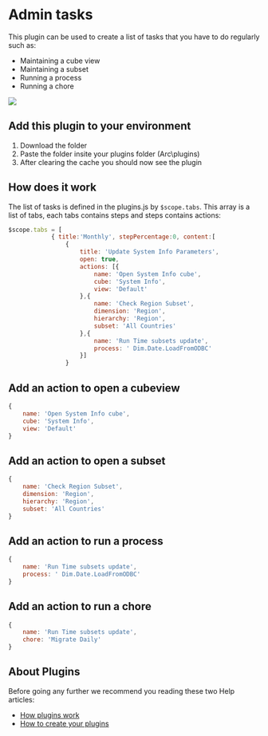 # Admin tasks
This plugin can be used to create a list of tasks that you have to do regularly such as:
* Maintaining a cube view
* Maintaining a subset
* Running a process
* Running a chore

<img src="https://s3-ap-southeast-2.amazonaws.com/downloads.cubewise.com/web_assets/arc-pulgins/admin-tasks.gif" />

## Add this plugin to your environment
1. Download the folder
2. Paste the folder insite your plugins folder (Arc\plugins)
3. After clearing the cache you should now see the plugin

## How does it work
The list of tasks is defined in the plugins.js by ```$scope.tabs```. This array is a list of tabs, each tabs contains steps and steps contains actions:
```js
$scope.tabs = [
            { title:'Monthly', stepPercentage:0, content:[
                {
                    title: 'Update System Info Parameters',
                    open: true,
                    actions: [{
                        name: 'Open System Info cube',
                        cube: 'System Info',
                        view: 'Default'
                    },{
                        name: 'Check Region Subset',
                        dimension: 'Region',
                        hierarchy: 'Region',
                        subset: 'All Countries'
                    },{
                        name: 'Run Time subsets update',
                        process: ' Dim.Date.LoadFromODBC'
                    }]
                }
```
## Add an action to open a cubeview
```js
{
    name: 'Open System Info cube',
    cube: 'System Info',
    view: 'Default'
}
```
## Add an action to open a subset
```js
{
    name: 'Check Region Subset',
    dimension: 'Region',
    hierarchy: 'Region',
    subset: 'All Countries'
}
```
## Add an action to run a process
```js
{
    name: 'Run Time subsets update',
    process: ' Dim.Date.LoadFromODBC'
}
```
## Add an action to run a chore
```js
{
    name: 'Run Time subsets update',
    chore: 'Migrate Daily'
}
```



## About Plugins
Before going any further we recommend you reading these two Help articles:
* [How plugins work](https://code.cubewise.com/arc-docs/how-plugins-work)
* [How to create your plugins](https://code.cubewise.com/arc-docs/how-to-create-your-plugins)
